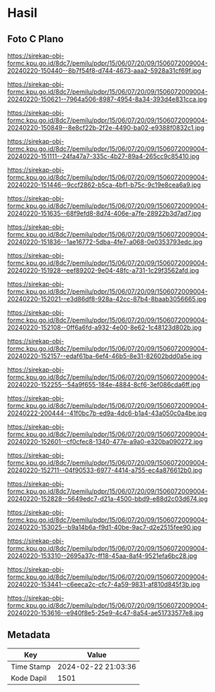 # Hasil

## Foto C Plano

https://sirekap-obj-formc.kpu.go.id/8dc7/pemilu/pdpr/15/06/07/20/09/1506072009004-20240220-150440--8b7f54f8-d744-4673-aaa2-5928a31cf69f.jpg

https://sirekap-obj-formc.kpu.go.id/8dc7/pemilu/pdpr/15/06/07/20/09/1506072009004-20240220-150621--7964a506-8987-4954-8a34-393d4e831cca.jpg

https://sirekap-obj-formc.kpu.go.id/8dc7/pemilu/pdpr/15/06/07/20/09/1506072009004-20240220-150849--8e8cf22b-2f2e-4490-ba02-e9388f0832c1.jpg

https://sirekap-obj-formc.kpu.go.id/8dc7/pemilu/pdpr/15/06/07/20/09/1506072009004-20240220-151111--24fa47a7-335c-4b27-89a4-265cc9c85410.jpg

https://sirekap-obj-formc.kpu.go.id/8dc7/pemilu/pdpr/15/06/07/20/09/1506072009004-20240220-151446--9ccf2862-b5ca-4bf1-b75c-9c19e8cea6a9.jpg

https://sirekap-obj-formc.kpu.go.id/8dc7/pemilu/pdpr/15/06/07/20/09/1506072009004-20240220-151635--68f9efd8-8d74-406e-a7fe-28922b3d7ad7.jpg

https://sirekap-obj-formc.kpu.go.id/8dc7/pemilu/pdpr/15/06/07/20/09/1506072009004-20240220-151836--1ae16772-5dba-4fe7-a068-0e0353793edc.jpg

https://sirekap-obj-formc.kpu.go.id/8dc7/pemilu/pdpr/15/06/07/20/09/1506072009004-20240220-151928--eef89202-9e04-48fc-a731-1c29f3562afd.jpg

https://sirekap-obj-formc.kpu.go.id/8dc7/pemilu/pdpr/15/06/07/20/09/1506072009004-20240220-152021--e3d86df8-928a-42cc-87b4-8baab3056665.jpg

https://sirekap-obj-formc.kpu.go.id/8dc7/pemilu/pdpr/15/06/07/20/09/1506072009004-20240220-152108--0ff6a6fd-a932-4e00-8e62-1c48123d802b.jpg

https://sirekap-obj-formc.kpu.go.id/8dc7/pemilu/pdpr/15/06/07/20/09/1506072009004-20240220-152157--edaf61ba-6ef4-46b5-8e31-82602bdd0a5e.jpg

https://sirekap-obj-formc.kpu.go.id/8dc7/pemilu/pdpr/15/06/07/20/09/1506072009004-20240220-152255--54a9f655-184e-4884-8cf6-3ef086cda6ff.jpg

https://sirekap-obj-formc.kpu.go.id/8dc7/pemilu/pdpr/15/06/07/20/09/1506072009004-20240222-200444--41f0bc7b-ed9a-4dc6-b1a4-43a050c0a4be.jpg

https://sirekap-obj-formc.kpu.go.id/8dc7/pemilu/pdpr/15/06/07/20/09/1506072009004-20240220-152601--cf0cfec8-1340-477e-a9a0-e320ba090272.jpg

https://sirekap-obj-formc.kpu.go.id/8dc7/pemilu/pdpr/15/06/07/20/09/1506072009004-20240220-152711--04f90533-6977-4414-a755-ec4a876612b0.jpg

https://sirekap-obj-formc.kpu.go.id/8dc7/pemilu/pdpr/15/06/07/20/09/1506072009004-20240220-152828--5649edc7-d21a-4500-bbd9-e88d2c03d674.jpg

https://sirekap-obj-formc.kpu.go.id/8dc7/pemilu/pdpr/15/06/07/20/09/1506072009004-20240220-153025--b9a14b6a-f9d1-40be-9ac7-d2e2515fee90.jpg

https://sirekap-obj-formc.kpu.go.id/8dc7/pemilu/pdpr/15/06/07/20/09/1506072009004-20240220-153310--2695a37c-ff18-45aa-8af4-9521efa6bc28.jpg

https://sirekap-obj-formc.kpu.go.id/8dc7/pemilu/pdpr/15/06/07/20/09/1506072009004-20240220-153441--c6eeca2c-cfc7-4a59-9831-af810d845f3b.jpg

https://sirekap-obj-formc.kpu.go.id/8dc7/pemilu/pdpr/15/06/07/20/09/1506072009004-20240220-153616--e940f8e5-25e9-4c47-8a54-ae51733577e8.jpg


## Metadata

| Key        | Value               |
| ---------- | ------------------- |
| Time Stamp | 2024-02-22 21:03:36 |
| Kode Dapil | 1501                |



